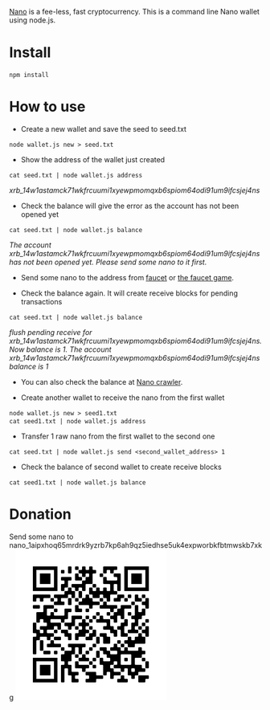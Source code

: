 [Nano](https://nano.org/) is a fee-less, fast cryptocurrency. This is a command line Nano wallet using node.js.

# Install
```
npm install
```
# How to use
* Create a new wallet and save the seed to seed.txt
```
node wallet.js new > seed.txt
```

* Show the address of the wallet just created
```
cat seed.txt | node wallet.js address
```
  *xrb_14w1astamck71wkfrcuumi1xyewpmomqxb6spiom64odi91um9ifcsjej4ns*

* Check the balance will give the error as the account has not been opened yet
```
cat seed.txt | node wallet.js balance
```
  *The account xrb_14w1astamck71wkfrcuumi1xyewpmomqxb6spiom64odi91um9ifcsjej4ns has not been opened yet. Please send some nano to it first.*

* Send some nano to the address from [faucet](https://nano-faucet.org/) or [the faucet game](https://luckynano.com/).  

* Check the balance again. It will create receive blocks for pending transactions
```
cat seed.txt | node wallet.js balance
```
  *flush pending receive for xrb_14w1astamck71wkfrcuumi1xyewpmomqxb6spiom64odi91um9ifcsjej4ns. Now balance is 1. The account xrb_14w1astamck71wkfrcuumi1xyewpmomqxb6spiom64odi91um9ifcsjej4ns balance is 1*

* You can also check the balance at [Nano crawler](https://nanocrawler.cc/).

* Create another wallet to receive the nano from the first wallet
```
node wallet.js new > seed1.txt
cat seed1.txt | node wallet.js address
```

* Transfer 1 raw nano from the first wallet to the second one
```
cat seed.txt | node wallet.js send <second_wallet_address> 1
```

* Check the balance of second wallet to create receive blocks
```
cat seed1.txt | node wallet.js balance
```
# Donation

Send some nano to nano_1aipxhoq65mrdrk9yzrb7kp6ah9qz5iedhse5uk4expworbkfbtmwskb7xkg
![Alt text](/config/qr_code.png?raw=true "nano_1aipxhoq65mrdrk9yzrb7kp6ah9qz5iedhse5uk4expworbkfbtmwskb7xkg")

